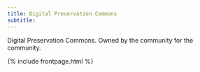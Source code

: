```yaml
---
title: Digital Preservation Commons
subtitle:
---
```


Digital Preservation Commons.  Owned by the community for the community.

{% include frontpage.html %}
